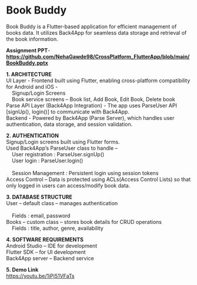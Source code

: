 # Book Buddy

Book Buddy is a Flutter-based application for efficient management of books data.
It utilizes Back4App for seamless data storage and retrieval of the book information.

**Assignment PPT**- **https://github.com/NehaGawde98/CrossPlatform_FlutterApp/blob/main/BookBuddy.pptx**

**1. ARCHITECTURE**<br>
UI Layer -  Frontend built using Flutter, enabling cross-platform compatibility for Android and iOS - <br>
&nbsp;&nbsp;&nbsp;&nbsp;Signup/Login Screens <br>
&nbsp;&nbsp;&nbsp;&nbsp;Book service screens – Book list, Add Book, Edit Book, Delete book <br>
Parse API Layer (Back4App Integration) - The app uses ParseUser API [signUp(), login()] to communicate 	with Back4App. <br>
Backend - Powered by Back4App (Parse Server), which handles user 	authentication, data storage, and session validation. <br>

**2. AUTHENTICATION** <br>
Signup/Login  screens built using Flutter forms.<br>
Used Back4App’s ParseUser class to handle –  <br>
&nbsp;&nbsp;&nbsp;&nbsp;User registration : ParseUser.signUp()   <br>
&nbsp;&nbsp;&nbsp;&nbsp;User login : ParseUser.login()  <br>  
&nbsp;&nbsp;&nbsp;&nbsp;Session Management : Persistent login using session tokens <br>
Access Control – Data is protected using ACLs(Access Control Lists) so that only logged in users can access/modify book data. <br>

**3. DATABASE STRUCTURE** <br>
User – default class – manages authentication<br>    
&nbsp;&nbsp;&nbsp;&nbsp;Fields : email, password <br>
Books – custom class – stores book details for CRUD operations<br>
&nbsp;&nbsp;&nbsp;&nbsp;Fields : title, author, genre, availability <br>

**4. SOFTWARE REQUIREMENTS** <br>
Android Studio – IDE for development <br>
Flutter SDK – for UI development <br>
Back4App server – Backend service <br>

**5. Demo Link** <br>
https://youtu.be/1iPj51VFaTs <br>



   







